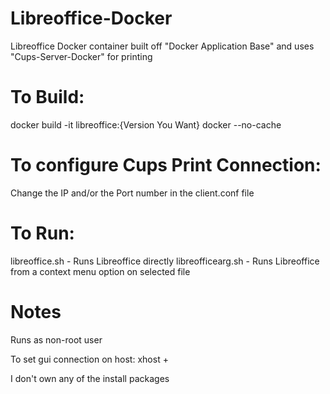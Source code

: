 # Libreoffice-Docker
Libreoffice Docker container built off "Docker Application Base" and uses "Cups-Server-Docker" for printing

# To Build:
docker build -it libreoffice:{Version You Want} docker --no-cache

# To configure Cups Print Connection:
Change the IP and/or the Port number in the client.conf file

# To Run:
libreoffice.sh - Runs Libreoffice directly
libreofficearg.sh - Runs Libreoffice from a context menu option on selected file

# Notes
Runs as non-root user

To set gui connection on host: xhost +

I don't own any of the install packages